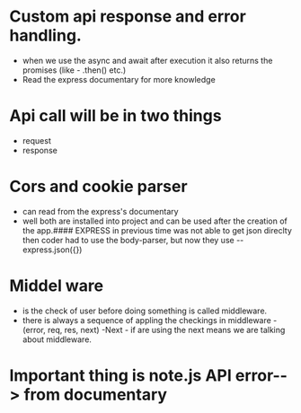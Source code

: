 # Custom api response and error handling.

- when we use the async and await after execution it also returns the promises (like - .then() etc.)
- Read the express documentary for more knowledge

# Api call will be in two things

- request
- response

# Cors and cookie parser

- can read from the express's documentary
- well both are installed into project and can be used after the creation of the app.#### EXPRESS in previous time was not able to get json direclty then coder had to use the body-parser, but now they use -- express.json({})

# Middel ware 
- is the check of user before doing something is called middleware.
- there is always a sequence of appling the checkings in middleware
-(error, req, res, next)
-Next - if are using the next means we are talking about middleware.
# Important thing is note.js API error--> from documentary